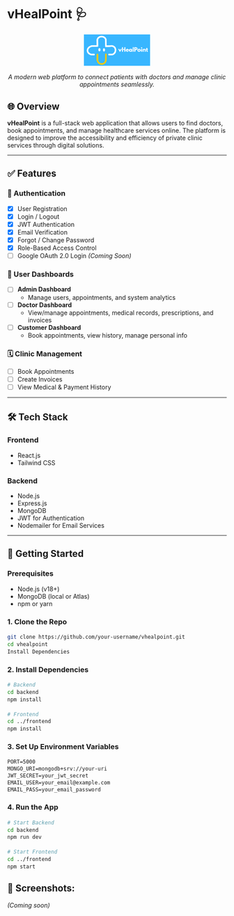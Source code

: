 # vHealPoint 🩺  
<p align="center">
  <img src="frontend/src/assets/vHealPoints2.png" alt="vHealPoint Banner" width="30%" />
</p>
<p align="center"><em>A modern web platform to connect patients with doctors and manage clinic appointments seamlessly.</em></p>                                                               

## 🌐 Overview

**vHealPoint** is a full-stack web application that allows users to find doctors, book appointments, and manage healthcare services online. The platform is designed to improve the accessibility and efficiency of private clinic services through digital solutions.

---

## ✅ Features

### 🔐 Authentication
- [x] User Registration
- [x] Login / Logout
- [x] JWT Authentication
- [x] Email Verification
- [x] Forgot / Change Password
- [x] Role-Based Access Control
- [ ] Google OAuth 2.0 Login *(Coming Soon)*

### 👥 User Dashboards
- [ ] **Admin Dashboard**  
  - Manage users, appointments, and system analytics
- [ ] **Doctor Dashboard**  
  - View/manage appointments, medical records, prescriptions, and invoices
- [ ] **Customer Dashboard**  
  - Book appointments, view history, manage personal info

### 🗓️ Clinic Management
- [ ] Book Appointments
- [ ] Create Invoices
- [ ] View Medical & Payment History

---

## 🛠️ Tech Stack

### Frontend
- React.js
- Tailwind CSS

### Backend
- Node.js
- Express.js
- MongoDB
- JWT for Authentication
- Nodemailer for Email Services

---

## 🚀 Getting Started

### Prerequisites
- Node.js (v18+)
- MongoDB (local or Atlas)
- npm or yarn

### 1. Clone the Repo
```bash
git clone https://github.com/your-username/vhealpoint.git
cd vhealpoint
Install Dependencies
```

### 2. Install Dependencies
``` bash
# Backend
cd backend
npm install

# Frontend
cd ../frontend
npm install
```

### 3. Set Up Environment Variables
``` .env
PORT=5000
MONGO_URI=mongodb+srv://your-uri
JWT_SECRET=your_jwt_secret
EMAIL_USER=your_email@example.com
EMAIL_PASS=your_email_password
```

### 4. Run the App
``` bash
# Start Backend
cd backend
npm run dev

# Start Frontend
cd ../frontend
npm start
```

## 📸 Screenshots:
*(Coming soon)*
